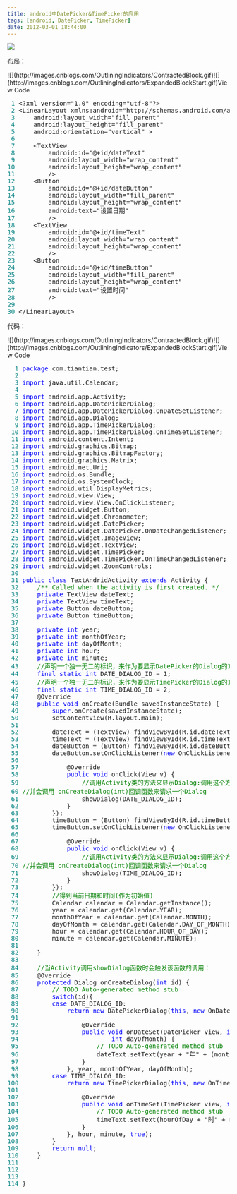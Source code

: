 ```yaml
---
title: android中DatePicker&TimePicker的应用
tags: [android, DatePicker, TimePicker]
date: 2012-03-01 18:44:00
---
```


![](http://pic002.cnblogs.com/images/2012/378300/2012030118412226.jpg)

布局：

<div class="cnblogs_code" onclick="cnblogs_code_show('210ec2ed-ef8a-41d7-b9e4-93fa5b27d84f')">![](http://images.cnblogs.com/OutliningIndicators/ContractedBlock.gif)![](http://images.cnblogs.com/OutliningIndicators/ExpandedBlockStart.gif)<span class="cnblogs_code_collapse">View Code </span>
<div id="cnblogs_code_open_210ec2ed-ef8a-41d7-b9e4-93fa5b27d84f" class="cnblogs_code_hide">
<pre><span style="color: #008080;"> 1</span> &lt;?xml version="1.0" encoding="utf-8"?&gt;
<span style="color: #008080;"> 2</span> &lt;LinearLayout xmlns:android="http://schemas.android.com/apk/res/android"
<span style="color: #008080;"> 3</span>     android:layout_width="fill_parent"
<span style="color: #008080;"> 4</span>     android:layout_height="fill_parent"
<span style="color: #008080;"> 5</span>     android:orientation="vertical" &gt;
<span style="color: #008080;"> 6</span> 
<span style="color: #008080;"> 7</span>     &lt;TextView
<span style="color: #008080;"> 8</span>         android:id="@+id/dateText"
<span style="color: #008080;"> 9</span>         android:layout_width="wrap_content"
<span style="color: #008080;">10</span>         android:layout_height="wrap_content"
<span style="color: #008080;">11</span>         /&gt;
<span style="color: #008080;">12</span>     &lt;Button 
<span style="color: #008080;">13</span>         android:id="@+id/dateButton"
<span style="color: #008080;">14</span>         android:layout_width="fill_parent"
<span style="color: #008080;">15</span>         android:layout_height="wrap_content"
<span style="color: #008080;">16</span>         android:text="设置日期"
<span style="color: #008080;">17</span>         /&gt;
<span style="color: #008080;">18</span>     &lt;TextView
<span style="color: #008080;">19</span>         android:id="@+id/timeText"
<span style="color: #008080;">20</span>         android:layout_width="wrap_content"
<span style="color: #008080;">21</span>         android:layout_height="wrap_content"
<span style="color: #008080;">22</span>         /&gt;
<span style="color: #008080;">23</span>     &lt;Button 
<span style="color: #008080;">24</span>         android:id="@+id/timeButton"
<span style="color: #008080;">25</span>         android:layout_width="fill_parent"
<span style="color: #008080;">26</span>         android:layout_height="wrap_content"
<span style="color: #008080;">27</span>         android:text="设置时间"
<span style="color: #008080;">28</span>         /&gt;
<span style="color: #008080;">29</span>     
<span style="color: #008080;">30</span> &lt;/LinearLayout&gt;</pre>
</div>
</div>

代码：

<div class="cnblogs_code" onclick="cnblogs_code_show('f6d9b226-be27-40a2-a3c2-424286c96fac')">![](http://images.cnblogs.com/OutliningIndicators/ContractedBlock.gif)![](http://images.cnblogs.com/OutliningIndicators/ExpandedBlockStart.gif)<span class="cnblogs_code_collapse">View Code </span>
<div id="cnblogs_code_open_f6d9b226-be27-40a2-a3c2-424286c96fac" class="cnblogs_code_hide">
<pre><span style="color: #008080;">  1</span> <span style="color: #0000ff;">package</span> com.tiantian.test;
<span style="color: #008080;">  2</span> 
<span style="color: #008080;">  3</span> <span style="color: #0000ff;">import</span> java.util.Calendar;
<span style="color: #008080;">  4</span> 
<span style="color: #008080;">  5</span> <span style="color: #0000ff;">import</span> android.app.Activity;
<span style="color: #008080;">  6</span> <span style="color: #0000ff;">import</span> android.app.DatePickerDialog;
<span style="color: #008080;">  7</span> <span style="color: #0000ff;">import</span> android.app.DatePickerDialog.OnDateSetListener;
<span style="color: #008080;">  8</span> <span style="color: #0000ff;">import</span> android.app.Dialog;
<span style="color: #008080;">  9</span> <span style="color: #0000ff;">import</span> android.app.TimePickerDialog;
<span style="color: #008080;"> 10</span> <span style="color: #0000ff;">import</span> android.app.TimePickerDialog.OnTimeSetListener;
<span style="color: #008080;"> 11</span> <span style="color: #0000ff;">import</span> android.content.Intent;
<span style="color: #008080;"> 12</span> <span style="color: #0000ff;">import</span> android.graphics.Bitmap;
<span style="color: #008080;"> 13</span> <span style="color: #0000ff;">import</span> android.graphics.BitmapFactory;
<span style="color: #008080;"> 14</span> <span style="color: #0000ff;">import</span> android.graphics.Matrix;
<span style="color: #008080;"> 15</span> <span style="color: #0000ff;">import</span> android.net.Uri;
<span style="color: #008080;"> 16</span> <span style="color: #0000ff;">import</span> android.os.Bundle;
<span style="color: #008080;"> 17</span> <span style="color: #0000ff;">import</span> android.os.SystemClock;
<span style="color: #008080;"> 18</span> <span style="color: #0000ff;">import</span> android.util.DisplayMetrics;
<span style="color: #008080;"> 19</span> <span style="color: #0000ff;">import</span> android.view.View;
<span style="color: #008080;"> 20</span> <span style="color: #0000ff;">import</span> android.view.View.OnClickListener;
<span style="color: #008080;"> 21</span> <span style="color: #0000ff;">import</span> android.widget.Button;
<span style="color: #008080;"> 22</span> <span style="color: #0000ff;">import</span> android.widget.Chronometer;
<span style="color: #008080;"> 23</span> <span style="color: #0000ff;">import</span> android.widget.DatePicker;
<span style="color: #008080;"> 24</span> <span style="color: #0000ff;">import</span> android.widget.DatePicker.OnDateChangedListener;
<span style="color: #008080;"> 25</span> <span style="color: #0000ff;">import</span> android.widget.ImageView;
<span style="color: #008080;"> 26</span> <span style="color: #0000ff;">import</span> android.widget.TextView;
<span style="color: #008080;"> 27</span> <span style="color: #0000ff;">import</span> android.widget.TimePicker;
<span style="color: #008080;"> 28</span> <span style="color: #0000ff;">import</span> android.widget.TimePicker.OnTimeChangedListener;
<span style="color: #008080;"> 29</span> <span style="color: #0000ff;">import</span> android.widget.ZoomControls;
<span style="color: #008080;"> 30</span> 
<span style="color: #008080;"> 31</span> <span style="color: #0000ff;">public</span> <span style="color: #0000ff;">class</span> TextAndridActivity <span style="color: #0000ff;">extends</span> Activity {
<span style="color: #008080;"> 32</span>     <span style="color: #008000;">/**</span><span style="color: #008000;"> Called when the activity is first created. </span><span style="color: #008000;">*/</span>
<span style="color: #008080;"> 33</span>     <span style="color: #0000ff;">private</span> TextView dateText;
<span style="color: #008080;"> 34</span>     <span style="color: #0000ff;">private</span> TextView timeText;
<span style="color: #008080;"> 35</span>     <span style="color: #0000ff;">private</span> Button dateButton;
<span style="color: #008080;"> 36</span>     <span style="color: #0000ff;">private</span> Button timeButton;
<span style="color: #008080;"> 37</span>     
<span style="color: #008080;"> 38</span>     <span style="color: #0000ff;">private</span> <span style="color: #0000ff;">int</span> year;
<span style="color: #008080;"> 39</span>     <span style="color: #0000ff;">private</span> <span style="color: #0000ff;">int</span> monthOfYear;
<span style="color: #008080;"> 40</span>     <span style="color: #0000ff;">private</span> <span style="color: #0000ff;">int</span> dayOfMonth;
<span style="color: #008080;"> 41</span>     <span style="color: #0000ff;">private</span> <span style="color: #0000ff;">int</span> hour;
<span style="color: #008080;"> 42</span>     <span style="color: #0000ff;">private</span> <span style="color: #0000ff;">int</span> minute;
<span style="color: #008080;"> 43</span>     <span style="color: #008000;">//</span><span style="color: #008000;">声明一个独一无二的标识，来作为要显示DatePicker的Dialog的ID</span><span style="color: #008000;">
</span><span style="color: #008080;"> 44</span>     <span style="color: #0000ff;">final</span> <span style="color: #0000ff;">static</span> <span style="color: #0000ff;">int</span> DATE_DIALOG_ID = 1;
<span style="color: #008080;"> 45</span>     <span style="color: #008000;">//</span><span style="color: #008000;">声明一个独一无二的标识，来作为要显示TimePicker的Dialog的ID</span><span style="color: #008000;">
</span><span style="color: #008080;"> 46</span>     <span style="color: #0000ff;">final</span> <span style="color: #0000ff;">static</span> <span style="color: #0000ff;">int</span> TIME_DIALOG_ID = 2;
<span style="color: #008080;"> 47</span>     @Override
<span style="color: #008080;"> 48</span>     <span style="color: #0000ff;">public</span> <span style="color: #0000ff;">void</span> onCreate(Bundle savedInstanceState) {
<span style="color: #008080;"> 49</span>         <span style="color: #0000ff;">super</span>.onCreate(savedInstanceState);
<span style="color: #008080;"> 50</span>         setContentView(R.layout.main);
<span style="color: #008080;"> 51</span>         
<span style="color: #008080;"> 52</span>         dateText = (TextView) findViewById(R.id.dateText);
<span style="color: #008080;"> 53</span>         timeText = (TextView) findViewById(R.id.timeText);
<span style="color: #008080;"> 54</span>         dateButton = (Button) findViewById(R.id.dateButton);
<span style="color: #008080;"> 55</span>         dateButton.setOnClickListener(<span style="color: #0000ff;">new</span> OnClickListener() {
<span style="color: #008080;"> 56</span>             
<span style="color: #008080;"> 57</span>             @Override
<span style="color: #008080;"> 58</span>             <span style="color: #0000ff;">public</span> <span style="color: #0000ff;">void</span> onClick(View v) {
<span style="color: #008080;"> 59</span>                 <span style="color: #008000;">//</span><span style="color: #008000;">调用Activity类的方法来显示Dialog:调用这个方法会允许Activity管理该Dialog的生命周期，  
</span><span style="color: #008080;"> 60</span> <span style="color: #008000;">//</span><span style="color: #008000;">并会调用 onCreateDialog(int)回调函数来请求一个Dialog</span><span style="color: #008000;">
</span><span style="color: #008080;"> 61</span>                 showDialog(DATE_DIALOG_ID);
<span style="color: #008080;"> 62</span>             }
<span style="color: #008080;"> 63</span>         });
<span style="color: #008080;"> 64</span>         timeButton = (Button) findViewById(R.id.timeButton);
<span style="color: #008080;"> 65</span>         timeButton.setOnClickListener(<span style="color: #0000ff;">new</span> OnClickListener() {
<span style="color: #008080;"> 66</span>             
<span style="color: #008080;"> 67</span>             @Override
<span style="color: #008080;"> 68</span>             <span style="color: #0000ff;">public</span> <span style="color: #0000ff;">void</span> onClick(View v) {
<span style="color: #008080;"> 69</span>                 <span style="color: #008000;">//</span><span style="color: #008000;">调用Activity类的方法来显示Dialog:调用这个方法会允许Activity管理该Dialog的生命周期，  
</span><span style="color: #008080;"> 70</span> <span style="color: #008000;">//</span><span style="color: #008000;">并会调用 onCreateDialog(int)回调函数来请求一个Dialog</span><span style="color: #008000;">
</span><span style="color: #008080;"> 71</span>                 showDialog(TIME_DIALOG_ID);
<span style="color: #008080;"> 72</span>             }
<span style="color: #008080;"> 73</span>         });
<span style="color: #008080;"> 74</span>         <span style="color: #008000;">//</span><span style="color: #008000;">得到当前日期和时间(作为初始值)</span><span style="color: #008000;">
</span><span style="color: #008080;"> 75</span>         Calendar calendar = Calendar.getInstance();
<span style="color: #008080;"> 76</span>         year = calendar.get(Calendar.YEAR);
<span style="color: #008080;"> 77</span>         monthOfYear = calendar.get(Calendar.MONTH);
<span style="color: #008080;"> 78</span>         dayOfMonth = calendar.get(Calendar.DAY_OF_MONTH);
<span style="color: #008080;"> 79</span>         hour = calendar.get(Calendar.HOUR_OF_DAY);
<span style="color: #008080;"> 80</span>         minute = calendar.get(Calendar.MINUTE);
<span style="color: #008080;"> 81</span>         
<span style="color: #008080;"> 82</span>     }
<span style="color: #008080;"> 83</span>     
<span style="color: #008080;"> 84</span>     <span style="color: #008000;">//</span><span style="color: #008000;">当Activity调用showDialog函数时会触发该函数的调用：</span><span style="color: #008000;">
</span><span style="color: #008080;"> 85</span>     @Override
<span style="color: #008080;"> 86</span>     <span style="color: #0000ff;">protected</span> Dialog onCreateDialog(<span style="color: #0000ff;">int</span> id) {
<span style="color: #008080;"> 87</span>         <span style="color: #008000;">//</span><span style="color: #008000;"> TODO Auto-generated method stub</span><span style="color: #008000;">
</span><span style="color: #008080;"> 88</span>         <span style="color: #0000ff;">switch</span>(id){
<span style="color: #008080;"> 89</span>         <span style="color: #0000ff;">case</span> DATE_DIALOG_ID:
<span style="color: #008080;"> 90</span>             <span style="color: #0000ff;">return</span> <span style="color: #0000ff;">new</span> DatePickerDialog(<span style="color: #0000ff;">this</span>, <span style="color: #0000ff;">new</span> OnDateSetListener() {
<span style="color: #008080;"> 91</span>                 
<span style="color: #008080;"> 92</span>                 @Override
<span style="color: #008080;"> 93</span>                 <span style="color: #0000ff;">public</span> <span style="color: #0000ff;">void</span> onDateSet(DatePicker view, <span style="color: #0000ff;">int</span> year, <span style="color: #0000ff;">int</span> monthOfYear,
<span style="color: #008080;"> 94</span>                         <span style="color: #0000ff;">int</span> dayOfMonth) {
<span style="color: #008080;"> 95</span>                     <span style="color: #008000;">//</span><span style="color: #008000;"> TODO Auto-generated method stub</span><span style="color: #008000;">
</span><span style="color: #008080;"> 96</span>                     dateText.setText(year + "年" + (monthOfYear + 1) + "月" + dayOfMonth + "日");
<span style="color: #008080;"> 97</span>                 }
<span style="color: #008080;"> 98</span>             }, year, monthOfYear, dayOfMonth);
<span style="color: #008080;"> 99</span>         <span style="color: #0000ff;">case</span> TIME_DIALOG_ID:
<span style="color: #008080;">100</span>             <span style="color: #0000ff;">return</span> <span style="color: #0000ff;">new</span> TimePickerDialog(<span style="color: #0000ff;">this</span>, <span style="color: #0000ff;">new</span> OnTimeSetListener() {
<span style="color: #008080;">101</span>                 
<span style="color: #008080;">102</span>                 @Override
<span style="color: #008080;">103</span>                 <span style="color: #0000ff;">public</span> <span style="color: #0000ff;">void</span> onTimeSet(TimePicker view, <span style="color: #0000ff;">int</span> hourOfDay, <span style="color: #0000ff;">int</span> minute) {
<span style="color: #008080;">104</span>                     <span style="color: #008000;">//</span><span style="color: #008000;"> TODO Auto-generated method stub</span><span style="color: #008000;">
</span><span style="color: #008080;">105</span>                     timeText.setText(hourOfDay + "时" + minute + "分");
<span style="color: #008080;">106</span>                 }
<span style="color: #008080;">107</span>             }, hour, minute, <span style="color: #0000ff;">true</span>);
<span style="color: #008080;">108</span>         }
<span style="color: #008080;">109</span>         <span style="color: #0000ff;">return</span> <span style="color: #0000ff;">null</span>;
<span style="color: #008080;">110</span>     }
<span style="color: #008080;">111</span>     
<span style="color: #008080;">112</span>     
<span style="color: #008080;">113</span>     
<span style="color: #008080;">114</span> }</pre>
</div>
</div>


